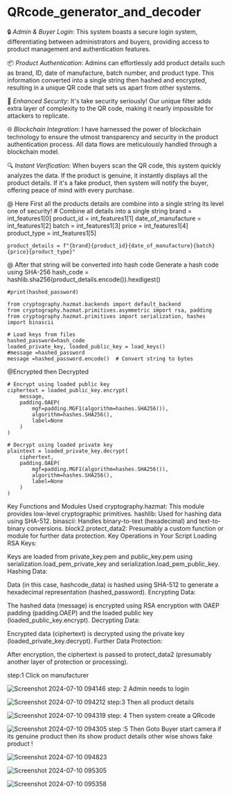 # QRcode_generator_and_decoder
🔒 *Admin & Buyer Login*: This  system boasts a secure login system, differentiating between administrators and buyers, providing access to product management and authentication features.

📦 *Product Authentication*: Admins can effortlessly add product details such as brand, ID, date of manufacture, batch number, and product type. This information converted into a single string then hashed and encrypted, resulting in a unique QR code that sets us apart from other systems.

🔐 *Enhanced Security*: It's take security seriously! Our unique filter adds extra layer of complexity to the QR code, making it nearly impossible for attackers to replicate.

🌐 *Blockchain Integration*: I have harnessed the power of blockchain technology to ensure the utmost transparency and security in the product authentication process. All data flows are meticulously handled through a blockchain model.

🔍 *Instant Verification*: When buyers scan the QR code, this system quickly analyzes the data. If the product is genuine, it instantly displays all the product details. If it's a fake product, then  system will notify the buyer, offering peace of mind with every purchase.

@ Here First all the products details are combine into a single string
 its level one of security!
    # Combine all details into a single string
    brand = int_features1[0]
    product_id = int_features1[1]
    date_of_manufacture = int_features1[2]
    batch = int_features1[3]
    price = int_features1[4]
    product_type = int_features1[5]

    product_details = f"{brand}{product_id}{date_of_manufacture}{batch}{price}{product_type}"
@ After that string will be converted into hash code
 Generate a hash code using SHA-256 
    hash_code = hashlib.sha256(product_details.encode()).hexdigest()

    #print(hashed_password)

    from cryptography.hazmat.backends import default_backend
    from cryptography.hazmat.primitives.asymmetric import rsa, padding
    from cryptography.hazmat.primitives import serialization, hashes
    import binascii

    # Load keys from files
    hashed_password=hash_code
    loaded_private_key, loaded_public_key = load_keys()
    #message =hashed_password
    message =hashed_password.encode()  # Convert string to bytes
@Encrypted then Decrypted

    # Encrypt using loaded public key
    ciphertext = loaded_public_key.encrypt(
        message,
        padding.OAEP(
            mgf=padding.MGF1(algorithm=hashes.SHA256()),
            algorithm=hashes.SHA256(),
            label=None
        )
    )

    # Decrypt using loaded private key
    plaintext = loaded_private_key.decrypt(
        ciphertext,
        padding.OAEP(
            mgf=padding.MGF1(algorithm=hashes.SHA256()),
            algorithm=hashes.SHA256(),
            label=None
        )
    )
Key Functions and Modules Used
cryptography.hazmat: This module provides low-level cryptographic primitives.
hashlib: Used for hashing data using SHA-512.
binascii: Handles binary-to-text (hexadecimal) and text-to-binary conversions.
block2.protect_data2: Presumably a custom function or module for further data protection.
Key Operations in Your Script
Loading RSA Keys:

Keys are loaded from private_key.pem and public_key.pem using serialization.load_pem_private_key and serialization.load_pem_public_key.
Hashing Data:

Data (in this case, hashcode_data) is hashed using SHA-512 to generate a hexadecimal representation (hashed_password).
Encrypting Data:

The hashed data (message) is encrypted using RSA encryption with OAEP padding (padding.OAEP) and the loaded public key (loaded_public_key.encrypt).
Decrypting Data:

Encrypted data (ciphertext) is decrypted using the private key (loaded_private_key.decrypt).
Further Data Protection:

After encryption, the ciphertext is passed to protect_data2 (presumably another layer of protection or processing).

step:1 
Click on manufacturer 

![Screenshot 2024-07-10 094146](https://github.com/sasmita169/QRcode_generator_and_decoder/assets/118671759/a95d1734-f5c8-43c4-93b9-26954f513d2f)
step: 2 
Admin needs to login

![Screenshot 2024-07-10 094212](https://github.com/sasmita169/QRcode_generator_and_decoder/assets/118671759/c854211c-3f7d-4698-aa34-828bec832413)
step:3 
Then all product details

![Screenshot 2024-07-10 094319](https://github.com/sasmita169/QRcode_generator_and_decoder/assets/118671759/01361693-08c7-4c72-8e6d-f83c3e048291)
step: 4 
Then system create a QRcode

![Screenshot 2024-07-10 094305](https://github.com/sasmita169/QRcode_generator_and_decoder/assets/118671759/160fd2f8-5e91-4ce8-8a18-b99b08422ebe)
step :5 
Then Goto Buyer start camera if its genuine product then its show product details other wise shows fake product !

![Screenshot 2024-07-10 094823](https://github.com/sasmita169/QRcode_generator_and_decoder/assets/118671759/885c9189-0bc4-4fd2-920f-05be108a7e08)

![Screenshot 2024-07-10 095305](https://github.com/sasmita169/QRcode_generator_and_decoder/assets/118671759/46c7f0cf-1650-433b-bc9d-ba1d4e430e7f)

![Screenshot 2024-07-10 095358](https://github.com/sasmita169/QRcode_generator_and_decoder/assets/118671759/4ee0b370-9994-461d-b9a0-e8209bbd49ed)


